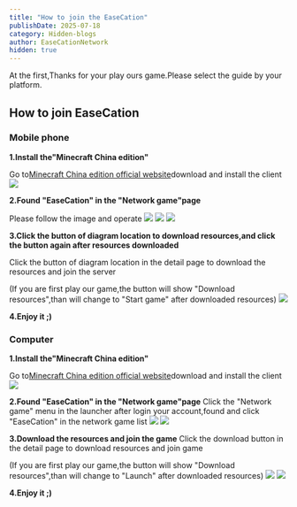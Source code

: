 ```yaml
---
title: "How to join the EaseCation"
publishDate: 2025-07-18
category: Hidden-blogs
author: EaseCationNetwork
hidden: true
---
```

At the first,Thanks for your play ours game.Please select the guide by your platform.

## How to join EaseCation

### Mobile phone

**1.Install the"Minecraft China edition"**

Go to[Minecraft China edition official website](https://mc.163.com/m/)download and install the client
![](../../../assets/images/guide-mobile-1.webp)

**2.Found "EaseCation" in the "Network game"page**

Please follow the image and operate
![](../../../assets/images/guide-mobile-2.webp)
![](../../../assets/images/guide-mobile-3.webp)
![](../../../assets/images/guide-mobile-4.webp)

**3.Click the button of diagram location to download resources,and click the button again after resources downloaded**

Click the button of diagram location in the detail page to download the resources and join the server

(If you are first play our game,the button will show "Download resources",than will change to "Start game" after downloaded resources)
![](../../../assets/images/guide-mobile-5.webp)

**4.Enjoy it ;)**

### Computer

**1.Install the"Minecraft China edition"**

Go to[Minecraft China edition official website](https://mc.163.com)download and install the client
![](../../../assets/images/guide-desktop-1.webp)

**2.Found "EaseCation" in the "Network game"page**
Click the "Network game" menu in the launcher after login your account,found and click "EaseCation" in the network game list
![](../../../assets/images/guide-desktop-2.webp)
![](../../../assets/images/guide-desktop-3.webp)

**3.Download the resources and join the game**
Click the download button in the detail page to download resources and join game

(If you are first play our game,the button will show "Download resources",than will change to "Launch" after downloaded resources)
![](../../../assets)
![](../../../assets/images/guide-desktop-4.webp)

**4.Enjoy it ;)**